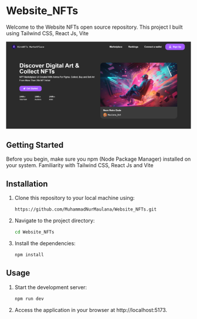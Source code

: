 # Website_NFTs

Welcome to the Website NFTs open source repository. This project I built using Tailwind CSS, React Js, Vite


<img width="1440" alt="Screenshot 2023-09-29 at 12" src="https://github.com/MuhammadNurMaulana/Website_NFTs/blob/master/public/web.png">


## Getting Started
Before you begin, make sure you npm (Node Package Manager) installed on your system. Familiarity with Tailwind CSS, React Js and Vite


## Installation

1. Clone this repository to your local machine using:

   ```bash
   https://github.com/MuhammadNurMaulana/Website_NFTs.git
   ```

2. Navigate to the project directory:
   ```bash
   cd Website_NFTs
   ```
3. Install the dependencies:
   ```bash
   npm install
   ```

   
## Usage

1. Start the development server:
   ```bash
   npm run dev
   ```
2. Access the application in your browser at http://localhost:5173.
